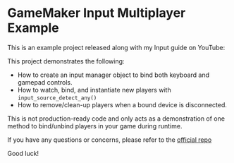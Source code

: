 # GameMaker Input Multiplayer Example

This is an example project released along with my Input guide on YouTube:

This project demonstrates the following:

+ How to create an input manager object to bind both keyboard and gamepad controls.
+ How to watch, bind, and instantiate new players with `input_source_detect_any()`
+ How to remove/clean-up players when a bound device is disconnected.

This is not production-ready code and only acts as a demonstration of one method to bind/unbind players in your game during runtime.

If you have any questions or concerns, please refer to the [official repo](https://github.com/JujuAdams/Input)

Good luck!
